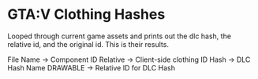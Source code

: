 # GTA:V Clothing Hashes

Looped through current game assets and prints out the dlc hash, the relative id, and the original id.
This is their results.

File Name -> Component ID
Relative -> Client-side clothing ID
Hash -> DLC Hash Name
DRAWABLE -> Relative ID for DLC Hash
